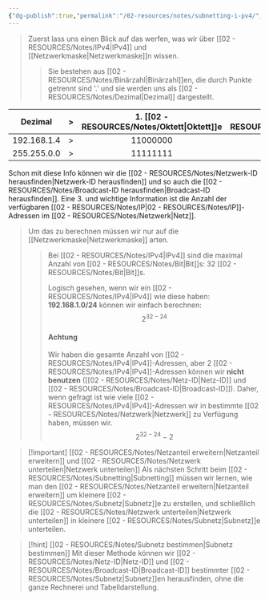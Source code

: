 ```yaml
---
{"dg-publish":true,"permalink":"/02-resources/notes/subnetting-i-pv4/","tags":["informatik/netzwerk/ip/ipv4"],"noteIcon":"","updated":"2025-10-29T12:59:10.661+01:00"}
---
```


>Zuerst lass uns einen Blick auf das werfen, was wir über [[02 - RESOURCES/Notes/IPv4\|IPv4]] und [[Netzwerkmaske\|Netzwerkmaske]]n wissen. 
>>Sie bestehen aus [[02 - RESOURCES/Notes/Binärzahl\|Binärzahl]]en, die durch Punkte getrennt sind '.' und sie werden uns als [[02 - RESOURCES/Notes/Dezimal\|Dezimal]] dargestellt.

|   Dezimal   | >   | 1. [[02 - RESOURCES/Notes/Oktett\|Oktett]]e | 2. [[02 - RESOURCES/Notes/Oktett\|Oktett]]e | 3. [[02 - RESOURCES/Notes/Oktett\|Oktett]]e | 4. [[02 - RESOURCES/Notes/Oktett\|Oktett]]e |
| :---------: | --- | :------------: | :------------: | :------------: | -------------- |
| 192.168.1.4 | >   |    11000000    |    10101000    |    00000001    | 00000100       |
| 255.255.0.0 | >   |    11111111    |    11111111    |    00000000    | 00000000       |

Schon mit diese Info können wir die [[02 - RESOURCES/Notes/Netzwerk-ID herausfinden\|Netzwerk-ID herausfinden]] und so auch die [[02 - RESOURCES/Notes/Broadcast-ID herausfinden\|Broadcast-ID herausfinden]].
Eine 3. und wichtige Information ist die Anzahl der verfügbaren [[02 - RESOURCES/Notes/IP\|02 - RESOURCES/Notes/IP]]-Adressen im [[02 - RESOURCES/Notes/Netzwerk\|Netz]].

>Um das zu berechnen müssen wir nur auf die [[Netzwerkmaske\|Netzwerkmaske]] arten.
>>Bei [[02 - RESOURCES/Notes/IPv4\|IPv4]] sind die maximal Anzahl von [[02 - RESOURCES/Notes/Bit\|Bit]]s:  32 [[02 - RESOURCES/Notes/Bit\|Bit]]s.
>><style> .container {font-family: sans-serif; text-align: center;} .button-wrapper button {z-index: 1;height: 40px; width: 100px; margin: 10px;padding: 5px;} .excalidraw .App-menu_top .buttonList { display: flex;} .excalidraw-wrapper { height: 800px; margin: 50px; position: relative;} :root[dir="ltr"] .excalidraw .layer-ui__wrapper .zen-mode-transition.App-menu_bottom--transition-left {transform: none;} </style><script src="https://cdn.jsdelivr.net/npm/react@17/umd/react.production.min.js"></script><script src="https://cdn.jsdelivr.net/npm/react-dom@17/umd/react-dom.production.min.js"></script><script type="text/javascript" src="https://cdn.jsdelivr.net/npm/@excalidraw/excalidraw@0/dist/excalidraw.production.min.js"></script><div id="Subnetting_IPv4_2024-07-29_0920.35.excalidraw.md1"></div><script>(function(){const InitialData={"type":"excalidraw","version":2,"source":"https://github.com/zsviczian/obsidian-excalidraw-plugin/releases/tag/2.2.10","elements":[{"type":"text","version":100,"versionNonce":933466794,"index":"a0","isDeleted":false,"id":"Vz0eTwEF","fillStyle":"solid","strokeWidth":2,"strokeStyle":"solid","roughness":1,"opacity":100,"angle":0,"x":-173.4774359130859,"y":-362.2421875,"strokeColor":"#1e1e1e","backgroundColor":"transparent","width":475.47882080078125,"height":86.12839612469412,"seed":283250538,"groupIds":[],"frameId":null,"roundness":null,"boundElements":[{"id":"LKW6GZoL6RoA98fGlC2iu","type":"arrow"},{"id":"RlVnpwJ17yHemhTtC8yEr","type":"arrow"},{"id":"UoR7FcuvttxDdOytQwwDg","type":"arrow"},{"id":"J0oiBu0EhXhCe7ZVD74qi","type":"arrow"}],"updated":1722238086659,"link":null,"locked":false,"fontSize":68.90271689975529,"fontFamily":1,"text":"192.168.1.0/24","rawText":"192.168.1.0/24","textAlign":"left","verticalAlign":"top","containerId":null,"originalText":"192.168.1.0/24","autoResize":true,"lineHeight":1.25},{"type":"text","version":184,"versionNonce":233332534,"index":"a2","isDeleted":false,"id":"G2Cbo5ac","fillStyle":"solid","strokeWidth":2,"strokeStyle":"solid","roughness":1,"opacity":100,"angle":0,"x":-369.0799560546874,"y":-169.2421875,"strokeColor":"#1e1e1e","backgroundColor":"transparent","width":205.47991943359375,"height":54.99999999999999,"seed":813742890,"groupIds":[],"frameId":null,"roundness":null,"boundElements":[{"id":"LKW6GZoL6RoA98fGlC2iu","type":"arrow"}],"updated":1722237843040,"link":null,"locked":false,"fontSize":43.99999999999999,"fontFamily":1,"text":"11000000","rawText":"11000000","textAlign":"left","verticalAlign":"top","containerId":null,"originalText":"11000000","autoResize":true,"lineHeight":1.25},{"type":"text","version":184,"versionNonce":1154398442,"index":"a3","isDeleted":false,"id":"bPvQCxae","fillStyle":"solid","strokeWidth":2,"strokeStyle":"solid","roughness":1,"opacity":100,"angle":0,"x":-101,"y":-167.2421875,"strokeColor":"#1e1e1e","backgroundColor":"transparent","width":163.3151092529297,"height":47.999999999999986,"seed":1936249770,"groupIds":[],"frameId":null,"roundness":null,"boundElements":[{"id":"RlVnpwJ17yHemhTtC8yEr","type":"arrow"}],"updated":1722237853043,"link":null,"locked":false,"fontSize":38.39999999999999,"fontFamily":1,"text":"10101000","rawText":"10101000","textAlign":"left","verticalAlign":"top","containerId":null,"originalText":"10101000","autoResize":true,"lineHeight":1.25},{"type":"text","version":215,"versionNonce":414833898,"index":"a4","isDeleted":false,"id":"s40kUE6w","fillStyle":"solid","strokeWidth":2,"strokeStyle":"solid","roughness":1,"opacity":100,"angle":0,"x":133,"y":-167.2421875,"strokeColor":"#1e1e1e","backgroundColor":"transparent","width":166.85353088378906,"height":40.999999999999986,"seed":881101866,"groupIds":[],"frameId":null,"roundness":null,"boundElements":[{"id":"UoR7FcuvttxDdOytQwwDg","type":"arrow"}],"updated":1722237873668,"link":null,"locked":false,"fontSize":32.79999999999999,"fontFamily":1,"text":"00000001","rawText":"00000001","textAlign":"left","verticalAlign":"top","containerId":null,"originalText":"00000001","autoResize":true,"lineHeight":1.25},{"type":"text","version":188,"versionNonce":1884922154,"index":"a5","isDeleted":false,"id":"BfcDSt3M","fillStyle":"solid","strokeWidth":2,"strokeStyle":"solid","roughness":1,"opacity":100,"angle":0,"x":385,"y":-170.2421875,"strokeColor":"#1e1e1e","backgroundColor":"transparent","width":171.7247314453125,"height":39,"seed":1766209974,"groupIds":[],"frameId":null,"roundness":null,"boundElements":[{"id":"J0oiBu0EhXhCe7ZVD74qi","type":"arrow"}],"updated":1722237892393,"link":null,"locked":false,"fontSize":31.2,"fontFamily":1,"text":"00000000","rawText":"00000000","textAlign":"left","verticalAlign":"top","containerId":null,"originalText":"00000000","autoResize":true,"lineHeight":1.25},{"type":"arrow","version":415,"versionNonce":1920448106,"index":"a6","isDeleted":false,"id":"LKW6GZoL6RoA98fGlC2iu","fillStyle":"solid","strokeWidth":2,"strokeStyle":"solid","roughness":1,"opacity":100,"angle":0,"x":-112.00000000000007,"y":-260.2421875,"strokeColor":"#1e1e1e","backgroundColor":"transparent","width":123.54924427949116,"height":76,"seed":140652202,"groupIds":[],"frameId":null,"roundness":{"type":2},"boundElements":[],"updated":1722242480449,"link":null,"locked":false,"startBinding":{"elementId":"Vz0eTwEF","focus":-0.007629631181537228,"gap":15.871603875305908},"endBinding":{"elementId":"G2Cbo5ac","focus":-0.05561137932715637,"gap":15},"lastCommittedPoint":null,"startArrowhead":null,"endArrowhead":"arrow","points":[[0,0],[-78.99999999999993,26],[-123.54924427949116,76]]},{"type":"arrow","version":49,"versionNonce":274244586,"index":"a8","isDeleted":false,"id":"RlVnpwJ17yHemhTtC8yEr","fillStyle":"solid","strokeWidth":2,"strokeStyle":"solid","roughness":1,"opacity":100,"angle":0,"x":13,"y":-260.2421875,"strokeColor":"#1e1e1e","backgroundColor":"transparent","width":29,"height":84,"seed":1378928554,"groupIds":[],"frameId":null,"roundness":{"type":2},"boundElements":[],"updated":1722242480449,"link":null,"locked":false,"startBinding":{"elementId":"Vz0eTwEF","focus":0.12238423115551146,"gap":15.871603875305908},"endBinding":{"elementId":"bPvQCxae","focus":-0.08950543900269438,"gap":9.000000000000007},"lastCommittedPoint":null,"startArrowhead":null,"endArrowhead":"arrow","points":[[0,0],[-29,84]]},{"type":"arrow","version":120,"versionNonce":1778135402,"index":"a9","isDeleted":false,"id":"UoR7FcuvttxDdOytQwwDg","fillStyle":"solid","strokeWidth":2,"strokeStyle":"solid","roughness":1,"opacity":100,"angle":0,"x":108.99999999999997,"y":-260.2421875,"strokeColor":"#1e1e1e","backgroundColor":"transparent","width":100.0067790679453,"height":80,"seed":2047235178,"groupIds":[],"frameId":null,"roundness":{"type":2},"boundElements":[],"updated":1722242480449,"link":null,"locked":false,"startBinding":{"elementId":"Vz0eTwEF","focus":0.3510833032094752,"gap":15.871603875305908},"endBinding":{"elementId":"s40kUE6w","focus":0.0639842008470133,"gap":13.000000000000007},"lastCommittedPoint":null,"startArrowhead":null,"endArrowhead":"arrow","points":[[0,0],[79.00000000000003,27],[100.0067790679453,80]]},{"type":"arrow","version":168,"versionNonce":658136810,"index":"aA","isDeleted":false,"id":"J0oiBu0EhXhCe7ZVD74qi","fillStyle":"solid","strokeWidth":2,"strokeStyle":"solid","roughness":1,"opacity":100,"angle":0,"x":169.0000000000001,"y":-265.2421875,"strokeColor":"#1e1e1e","backgroundColor":"transparent","width":285.6600608224883,"height":84,"seed":620132406,"groupIds":[],"frameId":null,"roundness":{"type":2},"boundElements":[],"updated":1722242480449,"link":null,"locked":false,"startBinding":{"elementId":"Vz0eTwEF","focus":0.8194920109882059,"gap":10.871603875305908},"endBinding":{"elementId":"BfcDSt3M","focus":0.03593220944871933,"gap":11},"lastCommittedPoint":null,"startArrowhead":null,"endArrowhead":"arrow","points":[[0,0],[240.9999999999999,15],[285.6600608224883,84]]},{"type":"freedraw","version":502,"versionNonce":976400822,"index":"aC","isDeleted":false,"id":"blAbhGdWoW2vk7QbpcRn-","fillStyle":"solid","strokeWidth":2,"strokeStyle":"solid","roughness":1,"opacity":100,"angle":3.1467053909950877,"x":-197.8943648772156,"y":-448.3914864017627,"strokeColor":"#1e1e1e","backgroundColor":"transparent","width":377.59506844996815,"height":135,"seed":711011958,"groupIds":[],"frameId":null,"roundness":null,"boundElements":[],"updated":1722238338332,"link":null,"locked":false,"points":[[0,0],[0.3880730405446744,0],[0.7761460810893488,2],[1.9403652027233722,5],[3.8807304054467444,11],[6.20916864871479,17],[10.089899054161533,24],[12.806410337974256,29],[15.522921621786978,33],[19.015578986689047,37],[25.224747635403833,41],[29.493551081395253,45],[32.98620844629732,47],[34.53850060847602,48],[38.03115797337809,49],[44.24032662209289,50],[48.89720310862898,51],[53.16600655462039,51],[57.82288304115647,51],[65.1962708115053,51],[70.62929337913073,51],[74.89809682512217,51],[78.39075419002423,50],[83.82377675764967,47],[85.37606891982836,47],[88.86872628473044,46],[93.91367581181119,45],[98.5705522983473,44],[109.43659743359818,44],[112.54118175795556,44],[115.64576608231295,43],[121.07878864993842,43],[125.73566513647451,43],[132.72097986627864,43],[136.98978331227005,43],[138.93014851499342,43],[143.58702500152953,43],[149.02004756915494,43],[156.78150838004845,43],[161.43838486658453,43],[164.15489615039726,43],[166.09526135312063,43],[168.81177263693334,43],[171.1402108802014,44],[173.46864912346945,45],[175.7970873667375,47],[176.96130648837155,48],[180.4539638532736,51],[182.39432905599696,52],[184.33469425872033,54],[186.66313250198837,55],[188.60349770471177,57],[189.76771682634575,59],[190.9319359479798,61],[191.70808202906915,62],[193.26037419124788,65],[194.0365202723372,66],[195.2007393939712,69],[195.97688547506058,70],[196.75303155614992,72],[198.30532371832862,76],[199.46954283996263,78],[200.245688921052,81],[201.409908042686,84],[202.18605412377536,86],[202.9622002048647,88],[202.9622002048647,89],[203.35027324540937,91],[203.73834628595404,92],[203.73834628595404,93],[204.1264193264987,94],[204.1264193264987,95],[204.1264193264987,92],[204.1264193264987,83],[204.51449236704343,79],[205.29063844813277,70],[207.23100365085614,61],[209.1713688535795,57],[212.27595317793688,54],[216.15668358338365,49],[221.97777919155374,45],[227.79887479972385,42],[237.11262777279603,40],[242.93372338096617,38],[247.20252682695758,35],[251.8594033134937,33],[254.18784155676173,32],[262.3373754081999,30],[267.7703979758253,30],[273.59149358399543,30],[279.8006622327102,30],[287.5621230436037,30],[291.44285344905046,30],[296.09972993558654,30],[305.41348290865875,30],[313.1749437195522,30],[320.548331489901,30],[322.87676973316906,30],[327.92171926024986,31],[332.9666687873306,33],[334.1308879089646,33],[336.4593261522327,33],[338.3996913549561,33],[340.3400565576794,33],[343.8327139225815,33],[347.32537128748356,33],[351.2061016929303,33],[355.08683209837704,33],[356.25105122001105,32],[358.9675625038238,31],[360.13178162545785,29],[361.29600074709185,27],[364.0125120309046,24],[365.56480419308326,22],[367.89324243635133,19],[369.44553459853,17],[371.3858998012534,12],[372.5501189228874,10],[373.7143380445214,7],[374.1024110850661,6],[374.8785571661554,4],[376.0427762877895,-1],[376.8189223688788,-5],[377.20699540942354,-9],[377.59506844996815,-13],[377.59506844996815,-17],[377.59506844996815,-21],[377.59506844996815,-23],[377.59506844996815,-25],[377.59506844996815,-27],[377.59506844996815,-29],[377.59506844996815,-30],[377.20699540942354,-31],[376.8189223688788,-33],[376.8189223688788,-34],[376.4308493283341,-36],[376.4308493283341,-38],[376.0427762877895,-39],[375.65470324724475,-40],[375.65470324724475,-40]],"lastCommittedPoint":null,"simulatePressure":true,"pressures":[]},{"type":"text","version":226,"versionNonce":337435894,"index":"aD","isDeleted":false,"id":"XOlO83am","fillStyle":"solid","strokeWidth":2,"strokeStyle":"solid","roughness":1,"opacity":100,"angle":0,"x":-70.35885167464119,"y":-541.419220992823,"strokeColor":"#1e1e1e","backgroundColor":"transparent","width":78.93994140625,"height":25,"seed":615316074,"groupIds":[],"frameId":null,"roundness":null,"boundElements":[],"updated":1722238340501,"link":null,"locked":false,"fontSize":20,"fontFamily":1,"text":"32 Bits","rawText":"32 Bits","textAlign":"left","verticalAlign":"top","containerId":null,"originalText":"32 Bits","autoResize":true,"lineHeight":1.25},{"type":"text","version":324,"versionNonce":725728118,"index":"aF","isDeleted":false,"id":"XYn3k9AP","fillStyle":"solid","strokeWidth":2,"strokeStyle":"solid","roughness":1,"opacity":100,"angle":0,"x":-358.89785445363907,"y":-70.42639802631584,"strokeColor":"#1e1e1e","backgroundColor":"transparent","width":175.6512451171875,"height":38.74995147145622,"seed":1450591338,"groupIds":[],"frameId":null,"roundness":null,"boundElements":[],"updated":1722238035107,"link":null,"locked":false,"fontSize":30.999961177164977,"fontFamily":1,"text":"1 1 1 1 1 1 1 1","rawText":"1 1 1 1 1 1 1 1","textAlign":"left","verticalAlign":"top","containerId":null,"originalText":"1 1 1 1 1 1 1 1","autoResize":true,"lineHeight":1.25},{"type":"text","version":221,"versionNonce":824986614,"index":"aU","isDeleted":false,"id":"E5EK3gNz","fillStyle":"solid","strokeWidth":2,"strokeStyle":"solid","roughness":1,"opacity":100,"angle":0,"x":394.82184480365936,"y":-83.47902960526312,"strokeColor":"#1e1e1e","backgroundColor":"transparent","width":171.7247314453125,"height":39,"seed":1356366698,"groupIds":[],"frameId":null,"roundness":null,"boundElements":[],"updated":1722238047528,"link":null,"locked":false,"fontSize":31.2,"fontFamily":1,"text":"00000000","rawText":"00000000","textAlign":"left","verticalAlign":"top","containerId":null,"originalText":"00000000","autoResize":true,"lineHeight":1.25},{"type":"text","version":352,"versionNonce":1368935862,"index":"aZ","isDeleted":false,"id":"91v5TGBZ","fillStyle":"solid","strokeWidth":2,"strokeStyle":"solid","roughness":1,"opacity":100,"angle":0,"x":-112.43282599198187,"y":-71.77505797257034,"strokeColor":"#1e1e1e","backgroundColor":"transparent","width":175.6512451171875,"height":38.74995147145622,"seed":1990310262,"groupIds":[],"frameId":null,"roundness":null,"boundElements":[],"updated":1722238040845,"link":null,"locked":false,"fontSize":30.999961177164977,"fontFamily":1,"text":"1 1 1 1 1 1 1 1","rawText":"1 1 1 1 1 1 1 1","textAlign":"left","verticalAlign":"top","containerId":null,"originalText":"1 1 1 1 1 1 1 1","autoResize":true,"lineHeight":1.25},{"type":"text","version":358,"versionNonce":740139114,"index":"ae","isDeleted":false,"id":"houQX8Fa","fillStyle":"solid","strokeWidth":2,"strokeStyle":"solid","roughness":1,"opacity":100,"angle":0,"x":124.40927927117605,"y":-77.03821586730697,"strokeColor":"#1e1e1e","backgroundColor":"transparent","width":175.6512451171875,"height":38.74995147145622,"seed":36802602,"groupIds":[],"frameId":null,"roundness":null,"boundElements":[],"updated":1722238044496,"link":null,"locked":false,"fontSize":30.999961177164977,"fontFamily":1,"text":"1 1 1 1 1 1 1 1","rawText":"1 1 1 1 1 1 1 1","textAlign":"left","verticalAlign":"top","containerId":null,"originalText":"1 1 1 1 1 1 1 1","autoResize":true,"lineHeight":1.25},{"type":"line","version":1434,"versionNonce":809880234,"index":"an","isDeleted":false,"id":"3JUyKZmCfSpGYMq6P1AjM","fillStyle":"solid","strokeWidth":2,"strokeStyle":"solid","roughness":1,"opacity":100,"angle":0,"x":312.26315789473665,"y":-328.1895559210526,"strokeColor":"#1e1e1e","backgroundColor":"transparent","width":272.63157894736855,"height":244.21052631578937,"seed":1384846442,"groupIds":[],"frameId":null,"roundness":{"type":2},"boundElements":[],"updated":1722238231277,"link":null,"locked":false,"startBinding":null,"endBinding":null,"lastCommittedPoint":null,"startArrowhead":null,"endArrowhead":null,"points":[[0,0],[272.63157894736855,27.36842105263156],[249.47368421052647,244.21052631578937]]},{"type":"ellipse","version":262,"versionNonce":712804854,"index":"ao","isDeleted":false,"id":"eXe6rUoOWGYn7Xn63ir4C","fillStyle":"solid","strokeWidth":1,"strokeStyle":"solid","roughness":1,"opacity":100,"angle":0,"x":-393.0000000000001,"y":-122.92639802631584,"strokeColor":"#1e1e1e","backgroundColor":"transparent","width":978.9473684210527,"height":118.9473684210526,"seed":749231338,"groupIds":[],"frameId":null,"roundness":{"type":2},"boundElements":[],"updated":1722238251586,"link":null,"locked":false},{"type":"freedraw","version":136,"versionNonce":1024283638,"index":"ap","isDeleted":false,"id":"_B4j5Yvr421iifahQRNEN","fillStyle":"solid","strokeWidth":1,"strokeStyle":"solid","roughness":1,"opacity":100,"angle":0,"x":-364.57894736842115,"y":26.54728618421052,"strokeColor":"#1e1e1e","backgroundColor":"transparent","width":709.4736842105264,"height":91.57894736842104,"seed":1443824758,"groupIds":[],"frameId":null,"roundness":null,"boundElements":[],"updated":1722238271766,"link":null,"locked":false,"points":[[0,0],[1.0526315789472847,0],[2.105263157894683,3.157894736842195],[5.263157894736764,6.315789473684276],[5.263157894736764,8.42105263157896],[8.42105263157896,11.57894736842104],[11.57894736842104,14.736842105263236],[14.736842105263122,16.84210526315792],[17.894736842105203,18.947368421052715],[23.15789473684208,22.105263157894797],[30.526315789473642,26.315789473684276],[37.8947368421052,29.473684210526358],[47.36842105263156,32.63157894736844],[55.78947368421052,34.736842105263236],[66.31578947368416,37.89473684210532],[74.73684210526312,38.947368421052715],[82.10526315789468,41.0526315789474],[96.84210526315792,43.157894736842195],[106.31578947368416,44.21052631578948],[115.78947368421052,45.26315789473688],[120,46.315789473684276],[131.57894736842104,48.42105263157896],[141.0526315789474,49.47368421052636],[149.47368421052624,49.47368421052636],[157.8947368421052,49.47368421052636],[165.26315789473688,49.47368421052636],[177.8947368421052,49.47368421052636],[186.31578947368416,49.47368421052636],[194.73684210526312,49.47368421052636],[203.15789473684208,49.47368421052636],[214.73684210526312,49.47368421052636],[218.9473684210526,49.47368421052636],[226.31578947368416,49.47368421052636],[233.68421052631572,49.47368421052636],[240,49.47368421052636],[251.57894736842104,49.47368421052636],[258.9473684210526,49.47368421052636],[266.31578947368416,49.47368421052636],[275.7894736842105,49.47368421052636],[288.42105263157896,50.526315789473756],[302.1052631578947,51.57894736842104],[311.57894736842104,52.63157894736844],[316.8421052631579,53.68421052631584],[323.1578947368421,54.736842105263236],[331.57894736842104,55.78947368421052],[335.7894736842105,56.84210526315792],[340,56.84210526315792],[344.2105263157895,58.947368421052715],[353.6842105263157,61.0526315789474],[358.9473684210526,63.157894736842195],[366.31578947368416,65.26315789473688],[372.63157894736844,66.31578947368428],[378.9473684210526,68.42105263157896],[384.2105263157895,70.52631578947376],[388.42105263157896,72.63157894736844],[392.63157894736844,73.68421052631584],[394.7368421052631,74.73684210526324],[396.8421052631579,75.78947368421052],[397.8947368421052,76.84210526315792],[398.9473684210526,78.94736842105272],[401.0526315789474,80],[403.1578947368421,82.1052631578948],[405.2631578947369,86.31578947368428],[405.2631578947369,87.36842105263156],[406.31578947368416,88.42105263157896],[406.31578947368416,89.47368421052636],[407.36842105263156,90.52631578947376],[407.36842105263156,91.57894736842104],[408.42105263157896,90.52631578947376],[409.47368421052636,87.36842105263156],[410.52631578947364,86.31578947368428],[413.68421052631584,82.1052631578948],[416.8421052631579,78.94736842105272],[421.0526315789474,75.78947368421052],[426.31578947368416,71.57894736842104],[429.47368421052636,70.52631578947376],[434.7368421052631,68.42105263157896],[440,66.31578947368428],[448.42105263157896,64.21052631578948],[454.7368421052631,62.1052631578948],[461.0526315789474,62.1052631578948],[463.1578947368421,61.0526315789474],[468.42105263157896,60],[476.8421052631578,60],[483.1578947368422,60],[490.52631578947364,60],[496.8421052631578,60],[507.36842105263156,60],[512.6315789473684,60],[517.8947368421053,60],[524.2105263157895,60],[528.4210526315788,60],[531.5789473684212,60],[535.7894736842105,60],[541.0526315789474,60],[548.4210526315788,60],[553.6842105263157,60],[558.9473684210526,60],[565.2631578947368,60],[573.6842105263157,60],[581.0526315789474,60],[595.7894736842105,61.0526315789474],[603.1578947368422,61.0526315789474],[607.3684210526316,61.0526315789474],[616.8421052631578,61.0526315789474],[624.2105263157895,61.0526315789474],[631.5789473684212,61.0526315789474],[638.9473684210526,61.0526315789474],[645.2631578947368,61.0526315789474],[652.6315789473684,61.0526315789474],[668.4210526315788,58.947368421052715],[676.8421052631578,55.78947368421052],[685.2631578947368,53.68421052631584],[695.7894736842105,48.42105263157896],[698.9473684210526,47.36842105263156],[703.1578947368422,45.26315789473688],[706.3157894736843,43.157894736842195],[707.3684210526316,41.0526315789474],[707.3684210526316,38.947368421052715],[709.4736842105264,36.84210526315792],[709.4736842105264,34.736842105263236],[709.4736842105264,33.68421052631584],[709.4736842105264,32.63157894736844],[709.4736842105264,31.57894736842104],[709.4736842105264,29.473684210526358],[709.4736842105264,28.42105263157896],[709.4736842105264,27.36842105263156],[709.4736842105264,26.315789473684276],[709.4736842105264,25.263157894736878],[709.4736842105264,24.21052631578948],[709.4736842105264,22.105263157894797],[709.4736842105264,21.0526315789474],[708.4210526315788,21.0526315789474],[708.4210526315788,21.0526315789474]],"lastCommittedPoint":null,"simulatePressure":true,"pressures":[]},{"type":"text","version":36,"versionNonce":469962474,"index":"aq","isDeleted":false,"id":"7hrWpp2F","fillStyle":"solid","strokeWidth":1,"strokeStyle":"solid","roughness":1,"opacity":100,"angle":0,"x":4.894736842105203,"y":129.7051809210526,"strokeColor":"#1e1e1e","backgroundColor":"transparent","width":68.11993408203125,"height":25,"seed":1764064234,"groupIds":[],"frameId":null,"roundness":null,"boundElements":[],"updated":1722238283413,"link":null,"locked":false,"fontSize":20,"fontFamily":1,"text":"24Bits","rawText":"24Bits","textAlign":"left","verticalAlign":"top","containerId":null,"originalText":"24Bits","autoResize":true,"lineHeight":1.25}],"appState":{"theme":"dark","viewBackgroundColor":"#ffffff","currentItemStrokeColor":"#1e1e1e","currentItemBackgroundColor":"transparent","currentItemFillStyle":"solid","currentItemStrokeWidth":1,"currentItemStrokeStyle":"solid","currentItemRoughness":1,"currentItemOpacity":100,"currentItemFontFamily":1,"currentItemFontSize":20,"currentItemTextAlign":"left","currentItemStartArrowhead":null,"currentItemEndArrowhead":"arrow","scrollX":643.9064624655447,"scrollY":803.7114080152421,"zoom":{"value":1},"currentItemRoundness":"round","gridSize":null,"gridColor":{"Bold":"#C9C9C9FF","Regular":"#EDEDEDFF"},"currentStrokeOptions":null,"previousGridSize":null,"frameRendering":{"enabled":true,"clip":true,"name":true,"outline":true},"objectsSnapModeEnabled":false},"files":{}};InitialData.scrollToContent=true;App=()=>{const e=React.useRef(null),t=React.useRef(null),[n,i]=React.useState({width:void 0,height:void 0});return React.useEffect(()=>{i({width:t.current.getBoundingClientRect().width,height:t.current.getBoundingClientRect().height});const e=()=>{i({width:t.current.getBoundingClientRect().width,height:t.current.getBoundingClientRect().height})};return window.addEventListener("resize",e),()=>window.removeEventListener("resize",e)},[t]),React.createElement(React.Fragment,null,React.createElement("div",{className:"excalidraw-wrapper",ref:t},React.createElement(ExcalidrawLib.Excalidraw,{ref:e,width:n.width,height:n.height,initialData:InitialData,viewModeEnabled:!0,zenModeEnabled:!0,gridModeEnabled:!1})))},excalidrawWrapper=document.getElementById("Subnetting_IPv4_2024-07-29_0920.35.excalidraw.md1");ReactDOM.render(React.createElement(App),excalidrawWrapper);})();</script>
>>Logisch gesehen, wenn  wir ein [[02 - RESOURCES/Notes/IPv4\|IPv4]] wie diese haben: **192.168.1.0/24** können wir einfach berechnen:
>>$$2^{32-24}$$
>>#### Achtung
>>Wir haben die gesamte Anzahl von [[02 - RESOURCES/Notes/IPv4\|IPv4]]-Adressen, aber 2 [[02 - RESOURCES/Notes/IPv4\|IPv4]]-Adressen können wir **nicht benutzen** ([[02 - RESOURCES/Notes/Netz-ID\|Netz-ID]] und [[02 - RESOURCES/Notes/Broadcast-ID\|Broadcast-ID]]). 
>>Daher, wenn gefragt ist wie viele [[02 - RESOURCES/Notes/IPv4\|IPv4]]-Adressen wir in bestimmte [[02 - RESOURCES/Notes/Netzwerk\|Netzwerk]] zu Verfügung haben, müssen wir.
>>$$2^{32-24}-2$$



>[!important] [[02 - RESOURCES/Notes/Netzanteil erweitern\|Netzanteil erweitern]] und [[02 - RESOURCES/Notes/Netzwerk unterteilen\|Netzwerk unterteilen]]
Als nächsten Schritt beim [[02 - RESOURCES/Notes/Subnetting\|Subnetting]] müssen wir lernen, wie man den [[02 - RESOURCES/Notes/Netzanteil erweitern\|Netzanteil erweitern]] um kleinere [[02 - RESOURCES/Notes/Subnetz\|Subnetz]]e zu erstellen, und schließlich die [[02 - RESOURCES/Notes/Netzwerk unterteilen\|Netzwerk unterteilen]] in kleinere [[02 - RESOURCES/Notes/Subnetz\|Subnetz]]e unterteilen.


>[!hint] [[02 - RESOURCES/Notes/Subnetz bestimmen\|Subnetz bestimmen]]
>Mit dieser Methode können wir [[02 - RESOURCES/Notes/Netz-ID\|Netz-ID]] und [[02 - RESOURCES/Notes/Broadcast-ID\|Broadcast-ID]] bestimmter  [[02 - RESOURCES/Notes/Subnetz\|Subnetz]]en herausfinden, ohne die ganze Rechnerei und Tabelldarstellung.
